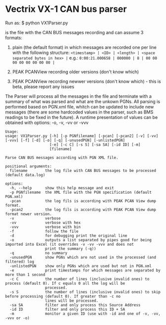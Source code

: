 # Vectrix VX-1 CAN bus parser

Run as:
$ python VX1Parser.py <datafile>


<datafile> is the file with the CAN BUS messages recording and can assume 3 formats:
1) plain (the default format) in which messages are recorded one per line with the following structure: `<timestamp> | <ID> | <length> | <space separated bytes in hex> |`
e.g.: `0:00:21.000658 | 000000 | 8 | 00 00 00 00 00 00 00 00 | `

2) PEAK PCANView recording older versions (don't know which)
3) PEAK PCANView recording newwer versions (don't know which) - this is beta, please report any issues

The Parser will process all the messages in the file and terminate with a summary of what was parsed and what are the unkown PGNs.
All parsing is performed based on PGN.xml file, whitch can be updated to include new messages (there are some hardcoded values in the parser, such as BMS readings to be fixed in the future).
A runtime presentation of values can be obtained with options: -o, -v, -vv or -vvv

```
Usage: 
usage: VX1Parser.py [-h] [-p PGNfilename] [-pcan] [-pcan2] [-v] [-vv] [-vvv] [-f] [-d] [-o] [-q] [-unusedPGN] [-unlistedPGN]
                    [-e] [-c C] [-s S] [-sa SA] [-id ID] [-m]
                    [filename]

Parse CAN BUS messages according with PGN XML file.

positional arguments:
  filename        the log file with CAN BUS messages to be processed (default data.log)

options:
  -h, --help      show this help message and exit
  -p PGNfilename  the XML file with the PGN specification (default PGN.xml)
  -pcan           the log fils is according with PEAK PCAN View dump format.
  -pcan2          the log fils is according with PEAK PCAN View dump format newer version.
  -v              verbose
  -vv             verbose with hex
  -vvv            verbose with bin
  -f              follow the file
  -d              for debugging print the original line
  -o              outputs a list separated by pipes good for being imported into Excel (it overrides -v -vv -vvv and does not
                  print the summary (-q))
  -q              no summary
  -unusedPGN      show PGNs which are not used in the processed (and filtered) log
  -unlistedPGN    show only PGNs which are used but not in PGN.xml
  -e              print timestamps for which messages are separated by more than 1 second
  -c C            the number of lines (inclusive invalid ones) to process (default 0). If c equals 0 all the log will be
                  processed.
  -s S            the number of lines (inclusive invalid ones) to skip before processing (default 0). If greater than -c no
                  lines will be processed.
  -sa SA          filter and only process this Source Address
  -id ID          filter and only process this ID + SA
  -m              monitor a given ID (use with -id and one of -v, -vv, -vvv or -o)
```
